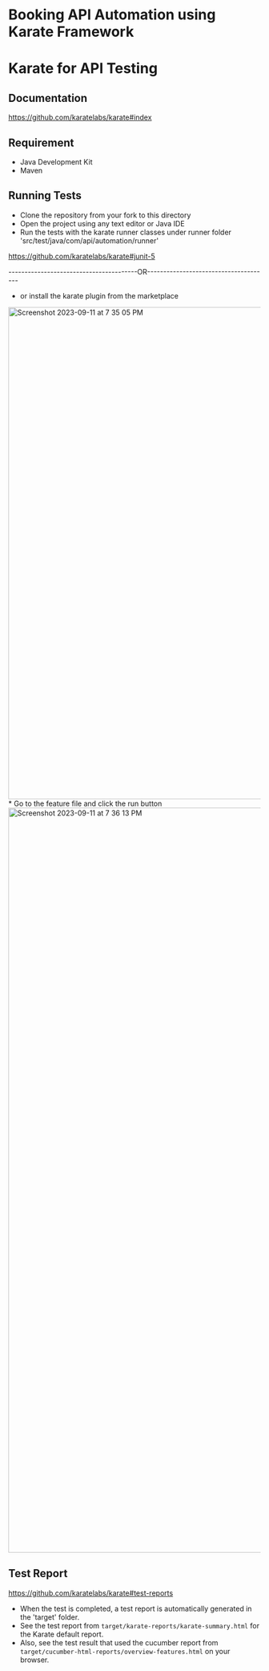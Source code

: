 # Booking API Automation using Karate Framework

# Karate for API Testing

## Documentation
https://github.com/karatelabs/karate#index


## Requirement
* Java Development Kit
* Maven


## Running Tests
* Clone the repository from your fork to this directory
* Open the project using any text editor or Java IDE
* Run the tests with the karate runner classes under runner folder 'src/test/java/com/api/automation/runner'

  
https://github.com/karatelabs/karate#junit-5

  
 ----------------------------------------OR--------------------------------------

  
* or install the karate plugin from the marketplace
  
 <img width="981" alt="Screenshot 2023-09-11 at 7 35 05 PM" src="https://github.com/dk241294/Booking/assets/49711366/4ea2ed0f-4443-43ae-abaf-64af634f24e6">
* Go to the feature file and click the run button

<img width="1485" alt="Screenshot 2023-09-11 at 7 36 13 PM" src="https://github.com/dk241294/Booking/assets/49711366/e71750ee-0c7b-4f16-a2aa-caeb8dc6a7b8">



## Test Report  

https://github.com/karatelabs/karate#test-reports

* When the test is completed, a test report is automatically generated in the 'target' folder.
* See the test report from `target/karate-reports/karate-summary.html` for the Karate default report.
* Also, see the test result that used the cucumber report from `target/cucumber-html-reports/overview-features.html` on your browser.

